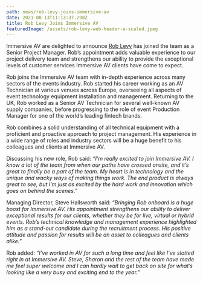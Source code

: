 ```yaml
---
path: news/rob-levy-joins-immersive-av
date: 2021-08-13T11:13:37.298Z
title: Rob Levy Joins Immersive AV
featuredImage: /assets/rob-levy-web-header-a-scaled.jpeg
---
```

Immersive AV are delighted to announce [Rob Levy](https://www.linkedin.com/in/robert-levy-b20657101/) has joined the team as a Senior Project Manager. Rob’s appointment adds valuable experience to our project delivery team and strengthens our ability to provide the exceptional levels of customer services Immersive AV clients have come to expect.

Rob joins the Immersive AV team with in-depth experience across many sectors of the events industry. Rob started his career working as an AV Technician at various venues across Europe, overseeing all aspects of event technology equipment installation and management. Returning to the UK, Rob worked as a Senior AV Technician for several well-known AV supply companies, before progressing to the role of event Production Manager for one of the world’s leading fintech brands.

Rob combines a solid understanding of all technical equipment with a proficient and proactive approach to project management. His experience in a wide range of roles and industry sectors will be a huge benefit to his colleagues and clients at Immersive AV.

Discussing his new role, Rob said: *“I’m really excited to join Immersive AV. I know a lot of the team from when our paths have crossed onsite, and it’s great to finally be a part of the team. My heart is in technology and the unique and wacky ways of making things work. The end product is always great to see, but I’m just as excited by the hard work and innovation which goes on behind the scenes.”*

Managing Director, Steve Hallsworth said: *“Bringing Rob onboard is a huge boost for Immersive AV. His appointment strengthens our ability to deliver exceptional results for our clients, whether they be for live, virtual or hybrid events. Rob’s technical knowledge and management experience highlighted him as a stand-out candidate during the recruitment process. His positive attitude and passion for results will be an asset to colleagues and clients alike.”*

Rob added: *“I’ve worked in AV for such a long time and feel like I’ve slotted right in at Immersive AV. Steve, Sharon and the rest of the team have made me feel super welcome and I can hardly wait to get back on site for what’s looking like a very busy and exciting end to the year.”*